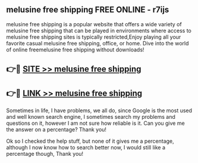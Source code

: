 ## melusine free shipping FREE ONLINE - r7ijs

melusine free shipping is a popular website that offers a wide variety of melusine free shipping that can be played in environments where access to melusine free shipping sites is typically restricted,Enjoy playing all your favorite casual melusine free shipping, office, or home. Dive into the world of online freemelusine free shipping without downloads!

## 👉🔴 [SITE >> melusine free shipping](http://news.freeplayer.one?title=melusine_free_shipping&ref=FRRE)

## 👉🔴 [LINK >> melusine free shipping](http://news.freeplayer.one?title=melusine_free_shipping&ref=FREE)

Sometimes in life, I have problems, we all do, since Google is the most used and well known search engine, I sometimes search my problems and questions on it, however I am not sure how reliable is it. Can you give me the answer on a percentage? Thank you!

Ok so I checked the help stuff, but none of it gives me a percentage, although I now know how to search better now, I would still like a percentage though, Thank you!